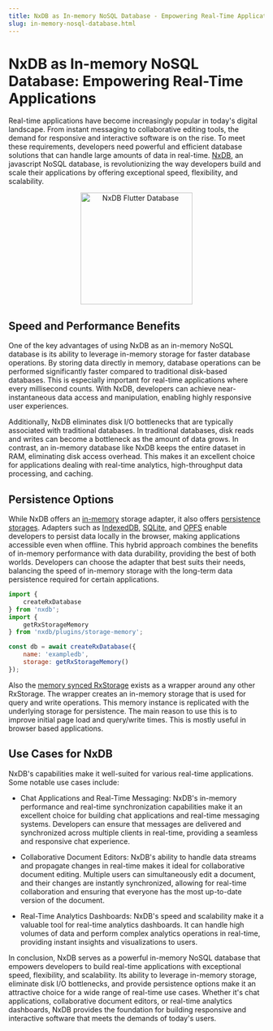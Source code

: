 ```yaml
---
title: NxDB as In-memory NoSQL Database - Empowering Real-Time Applications
slug: in-memory-nosql-database.html
---
```


# NxDB as In-memory NoSQL Database: Empowering Real-Time Applications

Real-time applications have become increasingly popular in today's digital landscape. From instant messaging to collaborative editing tools, the demand for responsive and interactive software is on the rise. To meet these requirements, developers need powerful and efficient database solutions that can handle large amounts of data in real-time. [NxDB](https://nxpkg.github.io/), an javascript NoSQL database, is revolutionizing the way developers build and scale their applications by offering exceptional speed, flexibility, and scalability.


<center>
    <a href="https://nxpkg.github.io/">
        <img src="../files/logo/nxdb_javascript_database.svg" alt="NxDB Flutter Database" width="220" />
    </a>
</center>




## Speed and Performance Benefits
One of the key advantages of using NxDB as an in-memory NoSQL database is its ability to leverage in-memory storage for faster database operations. By storing data directly in memory, database operations can be performed significantly faster compared to traditional disk-based databases. This is especially important for real-time applications where every millisecond counts. With NxDB, developers can achieve near-instantaneous data access and manipulation, enabling highly responsive user experiences.

Additionally, NxDB eliminates disk I/O bottlenecks that are typically associated with traditional databases. In traditional databases, disk reads and writes can become a bottleneck as the amount of data grows. In contrast, an in-memory database like NxDB keeps the entire dataset in RAM, eliminating disk access overhead. This makes it an excellent choice for applications dealing with real-time analytics, high-throughput data processing, and caching.



## Persistence Options
While NxDB offers an [in-memory](../rx-storage-memory.md) storage adapter, it also offers [persistence storages](../rx-storage.md). Adapters such as [IndexedDB](../rx-storage-indexeddb.md), [SQLite](../rx-storage-sqlite.md), and [OPFS](../rx-storage-opfs.md) enable developers to persist data locally in the browser, making applications accessible even when offline. This hybrid approach combines the benefits of in-memory performance with data durability, providing the best of both worlds. Developers can choose the adapter that best suits their needs, balancing the speed of in-memory storage with the long-term data persistence required for certain applications.

```javascript
import {
    createRxDatabase
} from 'nxdb';
import {
    getRxStorageMemory
} from 'nxdb/plugins/storage-memory';

const db = await createRxDatabase({
    name: 'exampledb',
    storage: getRxStorageMemory()
});
```


Also the [memory synced RxStorage](../rx-storage-memory-synced.md) exists as a wrapper around any other RxStorage. The wrapper creates an in-memory storage that is used for query and write operations. This memory instance is replicated with the underlying storage for persistence. The main reason to use this is to improve initial page load and query/write times. This is mostly useful in browser based applications.


## Use Cases for NxDB
NxDB's capabilities make it well-suited for various real-time applications. Some notable use cases include:

- Chat Applications and Real-Time Messaging: NxDB's in-memory performance and real-time synchronization capabilities make it an excellent choice for building chat applications and real-time messaging systems. Developers can ensure that messages are delivered and synchronized across multiple clients in real-time, providing a seamless and responsive chat experience.

- Collaborative Document Editors: NxDB's ability to handle data streams and propagate changes in real-time makes it ideal for collaborative document editing. Multiple users can simultaneously edit a document, and their changes are instantly synchronized, allowing for real-time collaboration and ensuring that everyone has the most up-to-date version of the document.

- Real-Time Analytics Dashboards: NxDB's speed and scalability make it a valuable tool for real-time analytics dashboards. It can handle high volumes of data and perform complex analytics operations in real-time, providing instant insights and visualizations to users.


In conclusion, NxDB serves as a powerful in-memory NoSQL database that empowers developers to build real-time applications with exceptional speed, flexibility, and scalability. Its ability to leverage in-memory storage, eliminate disk I/O bottlenecks, and provide persistence options make it an attractive choice for a wide range of real-time use cases. Whether it's chat applications, collaborative document editors, or real-time analytics dashboards, NxDB provides the foundation for building responsive and interactive software that meets the demands of today's users.
